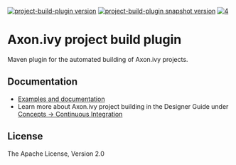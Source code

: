[![project-build-plugin version][0]][1] [![project-build-plugin snapshot version][2]][3] [![4]][5]

# Axon.ivy project build plugin
Maven plugin for the automated building of Axon.ivy projects. 

## Documentation
- [Examples and documentation](https://axonivy.github.io/project-build-plugin)
- Learn more about Axon.ivy project building in the Designer Guide under [Concepts -> Continuous Integration](https://developer.axonivy.com/doc/latest/DesignerGuideHtml/ivy.concepts.html#ivy-ci-maven-plugin)

## License
The Apache License, Version 2.0

[0]: https://img.shields.io/badge/project--build--plugin-8.0.6-green
[1]: https://repo1.maven.org/maven2/com/axonivy/ivy/ci/project-build-plugin/
[2]: https://img.shields.io/badge/project--build--plugin-8.0.7--SNAPSHOT-yellow
[3]: https://oss.sonatype.org/content/repositories/snapshots/com/axonivy/ivy/ci/project-build-plugin/
[4]: https://img.shields.io/badge/-Documentation-blue
[5]: http://axonivy.github.io/project-build-plugin/release/8.0/index.html
